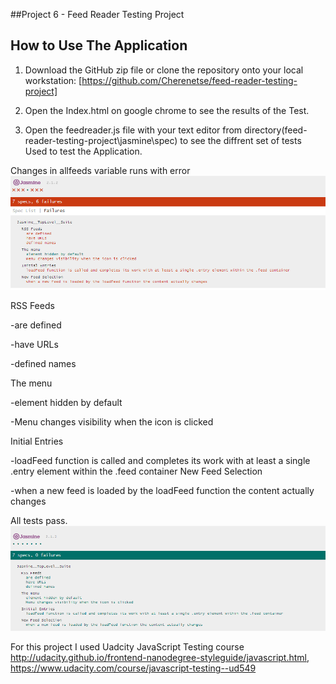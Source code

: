 ##Project 6 - Feed Reader Testing Project

## How to Use The Application

1. Download the GitHub zip file or clone the repository onto your local workstation:
[https://github.com/Cherenetse/feed-reader-testing-project]

2. Open the Index.html on google chrome  to see the results of the Test.

3. Open the feedreader.js file with your text editor from directory(feed-reader-testing-project\jasmine\spec) to see the diffrent set of tests Used to test the Application.

Changes in allfeeds variable runs with error
![alt error](https://github.com/Cherenetse/feed-reader-testing-project/blob/master/images/capture1.PNG)


RSS Feeds

  -are defined

  -have URLs

  -defined names


The menu

   -element hidden by default

   -Menu changes visibility when the icon is clicked

Initial Entries

   -loadFeed function is called and completes its work with at least a single .entry element within the .feed container
New Feed Selection

   -when a new feed is loaded by the loadFeed function the content actually changes


All tests pass.
![alt pass](https://github.com/Cherenetse/feed-reader-testing-project/blob/master/images/capture2.PNG)



For this project I used Uadcity JavaScript Testing  course http://udacity.github.io/frontend-nanodegree-styleguide/javascript.html, https://www.udacity.com/course/javascript-testing--ud549